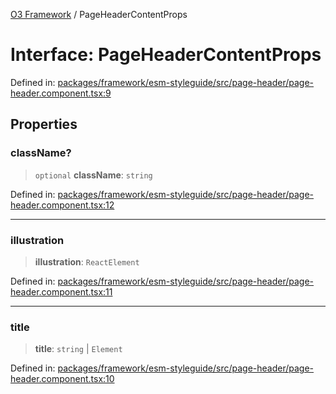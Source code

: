[O3 Framework](../API.md) / PageHeaderContentProps

# Interface: PageHeaderContentProps

Defined in: [packages/framework/esm-styleguide/src/page-header/page-header.component.tsx:9](https://github.com/UjjawalPrabhat/openmrs-esm-core/blob/main/packages/framework/esm-styleguide/src/page-header/page-header.component.tsx#L9)

## Properties

### className?

> `optional` **className**: `string`

Defined in: [packages/framework/esm-styleguide/src/page-header/page-header.component.tsx:12](https://github.com/UjjawalPrabhat/openmrs-esm-core/blob/main/packages/framework/esm-styleguide/src/page-header/page-header.component.tsx#L12)

***

### illustration

> **illustration**: `ReactElement`

Defined in: [packages/framework/esm-styleguide/src/page-header/page-header.component.tsx:11](https://github.com/UjjawalPrabhat/openmrs-esm-core/blob/main/packages/framework/esm-styleguide/src/page-header/page-header.component.tsx#L11)

***

### title

> **title**: `string` \| `Element`

Defined in: [packages/framework/esm-styleguide/src/page-header/page-header.component.tsx:10](https://github.com/UjjawalPrabhat/openmrs-esm-core/blob/main/packages/framework/esm-styleguide/src/page-header/page-header.component.tsx#L10)
